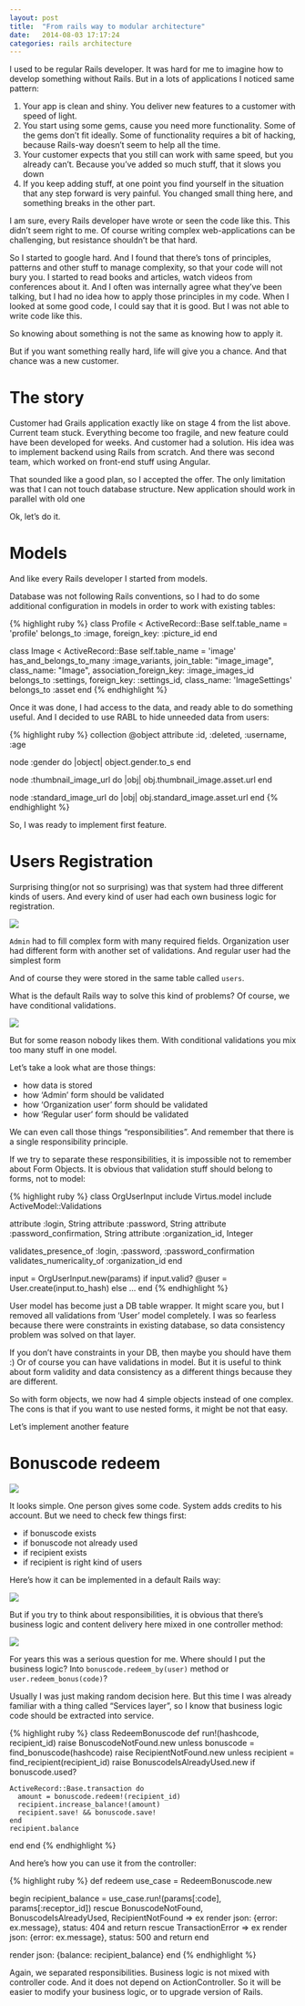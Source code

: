 ```yaml
---
layout: post
title:  "From rails way to modular architecture"
date:   2014-08-03 17:17:24
categories: rails architecture
---
```

I used to be regular Rails developer. It was hard for me to imagine how to develop something without Rails.
But in a lots of applications I noticed same pattern:

1. Your app is clean and shiny. You deliver new features to a customer with speed of light.
2. You start using some gems, cause you need more functionality. Some of the gems don’t fit ideally. Some of functionality requires a bit of hacking, because Rails-way doesn’t seem to help all the time.
3. Your customer expects that you still can work with same speed, but you already can’t. Because you’ve added so much stuff, that  it slows you down
4. If you keep adding stuff, at one point you find yourself in the situation that any step forward is very painful. You changed small thing here, and something breaks in the other part.

I am sure, every Rails developer have wrote or seen the code like this. This didn’t seem right to me. Of course writing complex web-applications can be challenging, but resistance shouldn’t be that hard.

So I started to google hard. And I found that there’s tons of principles, patterns and other stuff to manage complexity, so that your code will not bury you.
I started to read books and articles, watch videos from conferences about it. And I often was internally agree what they’ve been talking, but I had no idea how to apply those principles in my code.
When I looked at some good code, I could say that it is good. But I was not able to write code like this.

So knowing about something is not the same as knowing how to apply it.

But if you want something really hard, life will give you a chance. And that chance was a new customer.

# The story

Customer had Grails application exactly like on stage 4 from the list above. Current team stuck. Everything become too fragile, and new feature could have been developed for weeks.
And customer had a solution. His idea was to implement backend using Rails from scratch. And there was second team, which worked on front-end stuff using Angular.

That sounded like a good plan, so I accepted the offer.
The only limitation was that I can not touch database structure. New application should work in parallel with old one

Ok, let’s do it.

# Models
And like every Rails developer I started from models.

Database was not following Rails conventions, so I had to do some additional configuration in models in order to work with existing tables:

{% highlight ruby %}
class Profile < ActiveRecord::Base
  self.table_name = 'profile'
  belongs_to :image, foreign_key: :picture_id
end

class Image < ActiveRecord::Base
  self.table_name = 'image'
  has_and_belongs_to_many :image_variants,
  join_table: "image_image", class_name: "Image",
  association_foreign_key: :image_images_id
  belongs_to :settings,
  foreign_key: :settings_id, class_name: 'ImageSettings'
  belongs_to :asset
end
{% endhighlight %}

Once it was done, I had access to the data, and ready able to do something useful.
And I decided to use RABL to hide unneeded data from users:


{% highlight ruby %}
collection @object
attribute :id, :deleted, :username, :age

node :gender do |object|
  object.gender.to_s
end

node :thumbnail_image_url do |obj|
  obj.thumbnail_image.asset.url
end

node :standard_image_url do |obj|
  obj.standard_image.asset.url
end
{% endhighlight %}

So, I was ready to implement first feature.

# Users Registration

Surprising thing(or not so surprising) was that system had three different kinds of users. And every kind of user had each own business logic for registration.

![][image-1]

`Admin` had to fill complex form with many required fields. Organization user had different form with another set of validations. And regular user had the simplest form

And of course they were stored in the same table called `users`.

What is the default Rails way to solve this kind of problems? Of course, we have conditional validations.

![][image-2]

But for some reason nobody likes them. With conditional validations you mix too many stuff in one model.

Let’s take a look what are those things:

- how data is stored
- how ‘Admin’ form should be validated
- how ‘Organization user’ form should be validated
- how ‘Regular user’ form should be validated

We can even call those things “responsibilities”. And remember that there is a single responsibility principle.

If we try to separate these responsibilities, it is impossible not to remember about Form Objects. It is obvious that validation stuff should belong to forms, not to model:


{% highlight ruby %}
class OrgUserInput
  include Virtus.model
  include ActiveModel::Validations

  attribute :login, String
  attribute :password, String
  attribute :password_confirmation, String
  attribute :organization_id, Integer

  validates_presence_of :login, :password, :password_confirmation
  validates_numericality_of :organization_id
end

input = OrgUserInput.new(params)
if input.valid?
  @user = User.create(input.to_hash)
else
...
end
{% endhighlight %}

User model has become just a DB table wrapper. It might scare you, but I removed all validations from ‘User’ model completely.
I was so fearless because there were constraints in existing database, so data consistency problem was solved on that layer.

If you don’t have constraints in your DB, then maybe you should have them :) Or of course you can have validations in model. But it is useful to think about form validity and data consistency as a different things because they are different.

So with form objects, we now had 4 simple objects instead of one complex. The cons is that if you want to use nested forms, it might be not that easy.

Let’s implement another feature

# Bonuscode redeem

![][image-3]

It looks simple. One person gives some code. System adds credits to his account.
But we need to check few things first:

- if bonuscode exists
- if bonuscode not already used
- if recipient exists
- if recipient is right kind of users

Here’s how it can be implemented in a default Rails way:

![][image-4]

But if you try to think about responsibilities, it is obvious that there’s business logic and content delivery here mixed in one controller method:

![][image-5]

For years this was a serious question for me. Where should I put the business logic? Into `bonuscode.redeem_by(user)` method or `user.redeem_bonus(code)`?

Usually I was just making random decision here. But this time I was already familiar with a thing called “Services layer”, so I know that business logic code should be extracted into service.

{% highlight ruby %}
class RedeemBonuscode
  def run!(hashcode, recipient_id)
  	raise BonuscodeNotFound.new unless bonuscode = find_bonuscode(hashcode)
  	raise RecipientNotFound.new unless recipient = find_recipient(recipient_id)
  	raise BonuscodeIsAlreadyUsed.new if bonuscode.used?

  	ActiveRecord::Base.transaction do
  	  amount = bonuscode.redeem!(recipient_id)
  	  recipient.increase_balance!(amount)
  	  recipient.save! && bonuscode.save!
  	end
	recipient.balance
  end
end
{% endhighlight %}


And here’s how you can use it from the controller:

{% highlight ruby %}
def redeem
  use_case = RedeemBonuscode.new

  begin
    recipient_balance = use_case.run!(params[:code], params[:receptor_id])
  rescue BonuscodeNotFound, BonuscodeIsAlreadyUsed, RecipientNotFound => ex
    render json: {error: ex.message}, status: 404 and return
  rescue TransactionError => ex
    render json: {error: ex.message}, status: 500 and return
  end

  render json: {balance: recipient_balance}
end
{% endhighlight %}


Again, we separated responsibilities. Business logic is not mixed with controller code. And it does not depend on ActionController. So it will be easier to modify your business logic, or to upgrade version of Rails.


[image-1]:	http://assets.jazzcloud.co.s3.amazonaws.com/railsway_to_modular/users-forms.png
[image-2]:	http://assets.jazzcloud.co.s3.amazonaws.com/railsway_to_modular/conditional-validations.png
[image-3]:	http://assets.jazzcloud.co.s3.amazonaws.com/railsway_to_modular/redeem.png
[image-4]:	http://assets.jazzcloud.co.s3.amazonaws.com/railsway_to_modular/controller_src.png
[image-5]:	http://assets.jazzcloud.co.s3.amazonaws.com/railsway_to_modular/controller.png